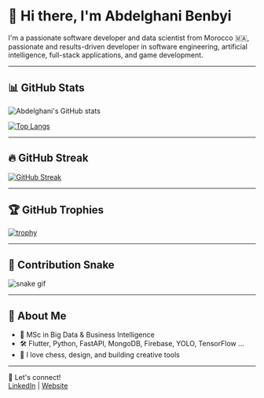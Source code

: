 # 👋 Hi there, I'm Abdelghani Benbyi

I'm a passionate software developer and data scientist from Morocco 🇲🇦, passionate and results-driven developer in software engineering, artificial intelligence, full-stack applications, and game development.

---

## 📊 GitHub Stats

![Abdelghani's GitHub stats](https://github-readme-stats.vercel.app/api?username=abdoubenbyi&show_icons=true&theme=default)

[![Top Langs](https://github-readme-stats.vercel.app/api/top-langs/?username=abdoubenbyi&layout=compact)](https://github.com/anuraghazra/github-readme-stats)

---

## 🔥 GitHub Streak

[![GitHub Streak](https://streak-stats.demolab.com?user=abdoubenbyi&theme=default)](https://git.io/streak-stats)

---

## 🏆 GitHub Trophies

[![trophy](https://github-profile-trophy.vercel.app/?username=abdoubenbyi&theme=flat)](https://github.com/ryo-ma/github-profile-trophy)

---

## 🐍 Contribution Snake

![snake gif](https://github.com/abdoubenbyi/abdoubenbyi/blob/output/github-contribution-grid-snake.svg)

---

## 🚀 About Me

- 🧠 MSc in Big Data & Business Intelligence
- 🛠️ Flutter, Python, FastAPI, MongoDB, Firebase, YOLO, TensorFlow ...
- 🧩 I love chess, design, and building creative tools

---

🔗 Let's connect!  
[LinkedIn](https://www.linkedin.com/in/abdelghani-benbyi) | [Website](https://abdoubenbyi.github.io)
